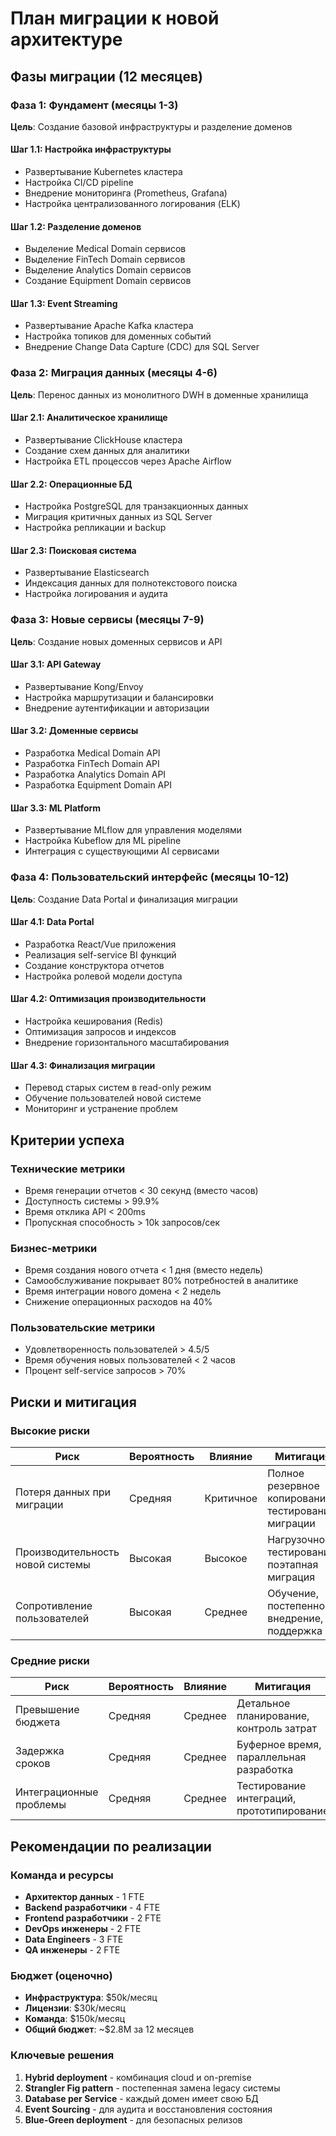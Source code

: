 # План миграции к новой архитектуре

## Фазы миграции (12 месяцев)

### Фаза 1: Фундамент (месяцы 1-3)
**Цель**: Создание базовой инфраструктуры и разделение доменов

#### Шаг 1.1: Настройка инфраструктуры
- Развертывание Kubernetes кластера
- Настройка CI/CD pipeline
- Внедрение мониторинга (Prometheus, Grafana)
- Настройка централизованного логирования (ELK)

#### Шаг 1.2: Разделение доменов
- Выделение Medical Domain сервисов
- Выделение FinTech Domain сервисов  
- Выделение Analytics Domain сервисов
- Создание Equipment Domain сервисов

#### Шаг 1.3: Event Streaming
- Развертывание Apache Kafka кластера
- Настройка топиков для доменных событий
- Внедрение Change Data Capture (CDC) для SQL Server

### Фаза 2: Миграция данных (месяцы 4-6)
**Цель**: Перенос данных из монолитного DWH в доменные хранилища

#### Шаг 2.1: Аналитическое хранилище
- Развертывание ClickHouse кластера
- Создание схем данных для аналитики
- Настройка ETL процессов через Apache Airflow

#### Шаг 2.2: Операционные БД
- Настройка PostgreSQL для транзакционных данных
- Миграция критичных данных из SQL Server
- Настройка репликации и backup

#### Шаг 2.3: Поисковая система
- Развертывание Elasticsearch
- Индексация данных для полнотекстового поиска
- Настройка логирования и аудита

### Фаза 3: Новые сервисы (месяцы 7-9)
**Цель**: Создание новых доменных сервисов и API

#### Шаг 3.1: API Gateway
- Развертывание Kong/Envoy
- Настройка маршрутизации и балансировки
- Внедрение аутентификации и авторизации

#### Шаг 3.2: Доменные сервисы
- Разработка Medical Domain API
- Разработка FinTech Domain API
- Разработка Analytics Domain API
- Разработка Equipment Domain API

#### Шаг 3.3: ML Platform
- Развертывание MLflow для управления моделями
- Настройка Kubeflow для ML pipeline
- Интеграция с существующими AI сервисами

### Фаза 4: Пользовательский интерфейс (месяцы 10-12)
**Цель**: Создание Data Portal и финализация миграции

#### Шаг 4.1: Data Portal
- Разработка React/Vue приложения
- Реализация self-service BI функций
- Создание конструктора отчетов
- Настройка ролевой модели доступа

#### Шаг 4.2: Оптимизация производительности
- Настройка кеширования (Redis)
- Оптимизация запросов и индексов
- Внедрение горизонтального масштабирования

#### Шаг 4.3: Финализация миграции
- Перевод старых систем в read-only режим
- Обучение пользователей новой системе
- Мониторинг и устранение проблем

## Критерии успеха

### Технические метрики
- Время генерации отчетов < 30 секунд (вместо часов)
- Доступность системы > 99.9%
- Время отклика API < 200ms
- Пропускная способность > 10k запросов/сек

### Бизнес-метрики  
- Время создания нового отчета < 1 дня (вместо недель)
- Самообслуживание покрывает 80% потребностей в аналитике
- Время интеграции нового домена < 2 недель
- Снижение операционных расходов на 40%

### Пользовательские метрики
- Удовлетворенность пользователей > 4.5/5
- Время обучения новых пользователей < 2 часов
- Процент self-service запросов > 70%

## Риски и митигация

### Высокие риски
| Риск | Вероятность | Влияние | Митигация |
|------|-------------|---------|-----------|
| Потеря данных при миграции | Средняя | Критичное | Полное резервное копирование, тестирование миграции |
| Производительность новой системы | Высокая | Высокое | Нагрузочное тестирование, поэтапная миграция |
| Сопротивление пользователей | Высокая | Среднее | Обучение, постепенное внедрение, поддержка |

### Средние риски
| Риск | Вероятность | Влияние | Митигация |
|------|-------------|---------|-----------|
| Превышение бюджета | Средняя | Среднее | Детальное планирование, контроль затрат |
| Задержка сроков | Средняя | Среднее | Буферное время, параллельная разработка |
| Интеграционные проблемы | Средняя | Среднее | Тестирование интеграций, прототипирование |

## Рекомендации по реализации

### Команда и ресурсы
- **Архитектор данных** - 1 FTE
- **Backend разработчики** - 4 FTE  
- **Frontend разработчики** - 2 FTE
- **DevOps инженеры** - 2 FTE
- **Data Engineers** - 3 FTE
- **QA инженеры** - 2 FTE

### Бюджет (оценочно)
- **Инфраструктура**: $50k/месяц
- **Лицензии**: $30k/месяц  
- **Команда**: $150k/месяц
- **Общий бюджет**: ~$2.8M за 12 месяцев

### Ключевые решения
1. **Hybrid deployment** - комбинация cloud и on-premise
2. **Strangler Fig pattern** - постепенная замена legacy системы
3. **Database per Service** - каждый домен имеет свою БД
4. **Event Sourcing** - для аудита и восстановления состояния
5. **Blue-Green deployment** - для безопасных релизов 
